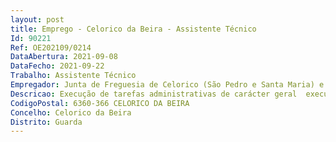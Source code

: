 ```yaml
--- 
layout: post
title: Emprego - Celorico da Beira - Assistente Técnico
Id: 90221
Ref: OE202109/0214
DataAbertura: 2021-09-08
DataFecho: 2021-09-22
Trabalho: Assistente Técnico
Empregador: Junta de Freguesia de Celorico (São Pedro e Santa Maria) e Vila Boa do Mondego
Descricao: Execução de tarefas administrativas de carácter geral  execução de tarefas de arquivo  de articulação de apoio administrativo com os restantes serviços da freguesia  bem como o fornecimento aos fregueses e aos utentes de informações verbais e telefónicas.
CodigoPostal: 6360-366 CELORICO DA BEIRA
Concelho: Celorico da Beira
Distrito: Guarda
--- 
```

